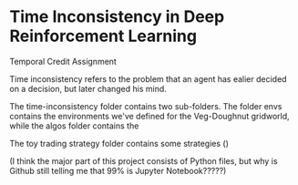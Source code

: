 # Time Inconsistency in Deep Reinforcement Learning

Temporal Credit Assignment

Time inconsistency refers to the problem that an agent has ealier decided on a decision, but later changed his mind.

The time-inconsistency folder contains two sub-folders. The folder envs contains the environments we've defined for the Veg-Doughnut gridworld, while the algos folder contains the 

The toy trading strategy folder contains some strategies ()

(I think the major part of this project consists of Python files, but why is Github still telling me that 99% is Jupyter Notebook?????)

